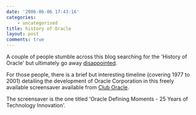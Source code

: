 ```yaml
---
date: '2006-06-06 17:43:16'
categories:
    - uncategorised
title: history of Oracle
layout: post
comments: true
---
```

A couple of people stumble across this blog searching for the 'History
of Oracle' but ultimately go away
[disappointed](http://www.nbrightside.com/blog/2006/02/01/a-short-history-of-oracle-blogging/).

For those people, there is a brief but interesting timeline (covering
1977 to 2001) detailing the development of Oracle Corporation in this
freely available screensaver available from
[Club Oracle](http://www.oracle.com/cluboracle/screensavers.html).

The screensaver is the one titled 'Oracle Defining Moments - 25 Years of
Technology Innovation'.
